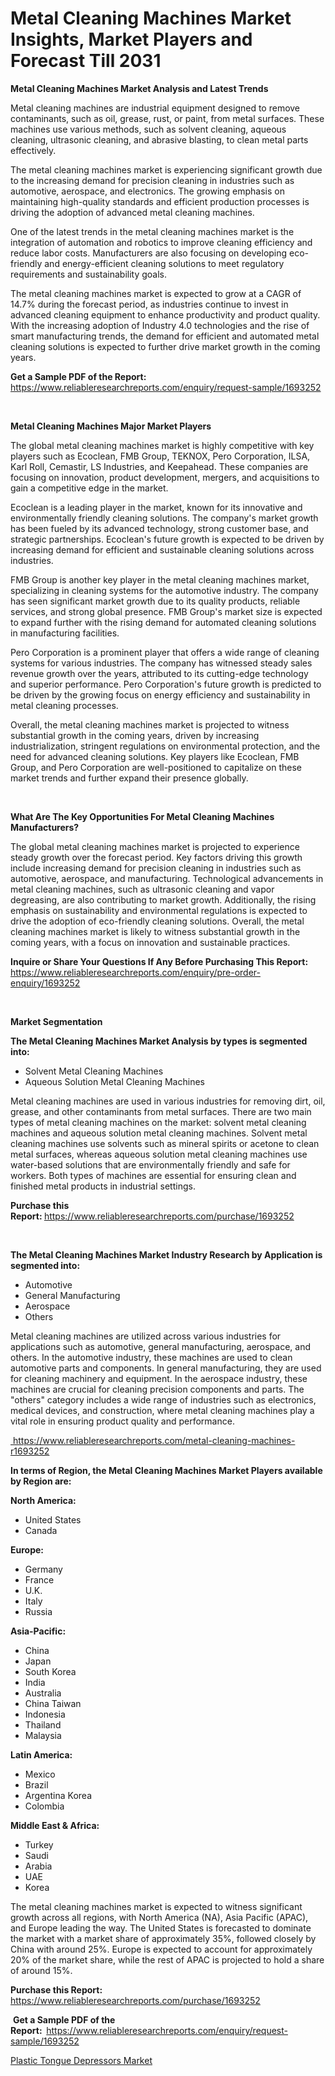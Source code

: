 <p><h1>Metal Cleaning Machines Market Insights, Market Players and Forecast Till 2031</h1></p><p><strong>Metal Cleaning Machines Market Analysis and Latest Trends</strong></p>
<p><p>Metal cleaning machines are industrial equipment designed to remove contaminants, such as oil, grease, rust, or paint, from metal surfaces. These machines use various methods, such as solvent cleaning, aqueous cleaning, ultrasonic cleaning, and abrasive blasting, to clean metal parts effectively.</p><p>The metal cleaning machines market is experiencing significant growth due to the increasing demand for precision cleaning in industries such as automotive, aerospace, and electronics. The growing emphasis on maintaining high-quality standards and efficient production processes is driving the adoption of advanced metal cleaning machines.</p><p>One of the latest trends in the metal cleaning machines market is the integration of automation and robotics to improve cleaning efficiency and reduce labor costs. Manufacturers are also focusing on developing eco-friendly and energy-efficient cleaning solutions to meet regulatory requirements and sustainability goals.</p><p>The metal cleaning machines market is expected to grow at a CAGR of 14.7% during the forecast period, as industries continue to invest in advanced cleaning equipment to enhance productivity and product quality. With the increasing adoption of Industry 4.0 technologies and the rise of smart manufacturing trends, the demand for efficient and automated metal cleaning solutions is expected to further drive market growth in the coming years.</p></p>
<p><strong>Get a Sample PDF of the Report:&nbsp;</strong> <a href="https://www.reliableresearchreports.com/enquiry/request-sample/1693252">https://www.reliableresearchreports.com/enquiry/request-sample/1693252</a></p>
<p>&nbsp;</p>
<p><strong>Metal Cleaning Machines Major Market Players</strong></p>
<p><p>The global metal cleaning machines market is highly competitive with key players such as Ecoclean, FMB Group, TEKNOX, Pero Corporation, ILSA, Karl Roll, Cemastir, LS Industries, and Keepahead. These companies are focusing on innovation, product development, mergers, and acquisitions to gain a competitive edge in the market.</p><p>Ecoclean is a leading player in the market, known for its innovative and environmentally friendly cleaning solutions. The company's market growth has been fueled by its advanced technology, strong customer base, and strategic partnerships. Ecoclean's future growth is expected to be driven by increasing demand for efficient and sustainable cleaning solutions across industries.</p><p>FMB Group is another key player in the metal cleaning machines market, specializing in cleaning systems for the automotive industry. The company has seen significant market growth due to its quality products, reliable services, and strong global presence. FMB Group's market size is expected to expand further with the rising demand for automated cleaning solutions in manufacturing facilities.</p><p>Pero Corporation is a prominent player that offers a wide range of cleaning systems for various industries. The company has witnessed steady sales revenue growth over the years, attributed to its cutting-edge technology and superior performance. Pero Corporation's future growth is predicted to be driven by the growing focus on energy efficiency and sustainability in metal cleaning processes.</p><p>Overall, the metal cleaning machines market is projected to witness substantial growth in the coming years, driven by increasing industrialization, stringent regulations on environmental protection, and the need for advanced cleaning solutions. Key players like Ecoclean, FMB Group, and Pero Corporation are well-positioned to capitalize on these market trends and further expand their presence globally.</p></p>
<p>&nbsp;</p>
<p><strong>What Are The Key Opportunities For Metal Cleaning Machines Manufacturers?</strong></p>
<p><p>The global metal cleaning machines market is projected to experience steady growth over the forecast period. Key factors driving this growth include increasing demand for precision cleaning in industries such as automotive, aerospace, and manufacturing. Technological advancements in metal cleaning machines, such as ultrasonic cleaning and vapor degreasing, are also contributing to market growth. Additionally, the rising emphasis on sustainability and environmental regulations is expected to drive the adoption of eco-friendly cleaning solutions. Overall, the metal cleaning machines market is likely to witness substantial growth in the coming years, with a focus on innovation and sustainable practices.</p></p>
<p><strong>Inquire or Share Your Questions If Any Before Purchasing This Report:</strong> <a href="https://www.reliableresearchreports.com/enquiry/pre-order-enquiry/1693252">https://www.reliableresearchreports.com/enquiry/pre-order-enquiry/1693252</a></p>
<p>&nbsp;</p>
<p><strong>Market Segmentation</strong></p>
<p><strong>The Metal Cleaning Machines Market Analysis by types is segmented into:</strong></p>
<p><ul><li>Solvent Metal Cleaning Machines</li><li>Aqueous Solution Metal Cleaning Machines</li></ul></p>
<p><p>Metal cleaning machines are used in various industries for removing dirt, oil, grease, and other contaminants from metal surfaces. There are two main types of metal cleaning machines on the market: solvent metal cleaning machines and aqueous solution metal cleaning machines. Solvent metal cleaning machines use solvents such as mineral spirits or acetone to clean metal surfaces, whereas aqueous solution metal cleaning machines use water-based solutions that are environmentally friendly and safe for workers. Both types of machines are essential for ensuring clean and finished metal products in industrial settings.</p></p>
<p><strong>Purchase this Report:&nbsp;</strong><a href="https://www.reliableresearchreports.com/purchase/1693252">https://www.reliableresearchreports.com/purchase/1693252</a></p>
<p>&nbsp;</p>
<p><strong>The Metal Cleaning Machines Market Industry Research by Application is segmented into:</strong></p>
<p><ul><li>Automotive</li><li>General Manufacturing</li><li>Aerospace</li><li>Others</li></ul></p>
<p><p>Metal cleaning machines are utilized across various industries for applications such as automotive, general manufacturing, aerospace, and others. In the automotive industry, these machines are used to clean automotive parts and components. In general manufacturing, they are used for cleaning machinery and equipment. In the aerospace industry, these machines are crucial for cleaning precision components and parts. The "others" category includes a wide range of industries such as electronics, medical devices, and construction, where metal cleaning machines play a vital role in ensuring product quality and performance.</p></p>
<p><a href="https://www.reliableresearchreports.com/metal-cleaning-machines-r1693252">&nbsp;https://www.reliableresearchreports.com/metal-cleaning-machines-r1693252</a></p>
<p><strong>In terms of Region, the Metal Cleaning Machines Market Players available by Region are:</strong></p>
<p>
    <p> <strong> North America: </strong>
        <ul>
            <li>United States</li>
            <li>Canada</li>
        </ul>
        </p> 
    <p> <strong> Europe: </strong>
        <ul>
            <li>Germany</li>
            <li>France</li>
            <li>U.K.</li>
            <li>Italy</li>
            <li>Russia</li>
        </ul>
        </p> 
    <p> <strong> Asia-Pacific: </strong>
        <ul>
            <li>China</li>
            <li>Japan</li>
            <li>South Korea</li>
            <li>India</li>
            <li>Australia</li>
            <li>China Taiwan</li>
            <li>Indonesia</li>
            <li>Thailand</li>
            <li>Malaysia</li>
        </ul>
        </p> 
    <p> <strong> Latin America: </strong>
        <ul>
            <li>Mexico</li>
            <li>Brazil</li>
            <li>Argentina Korea</li>
            <li>Colombia</li>
        </ul>
        </p> 
    <p> <strong> Middle East & Africa: </strong>
        <ul>
            <li>Turkey</li>
            <li>Saudi</li>
            <li>Arabia</li>
            <li>UAE</li>
            <li>Korea</li>
        </ul>
    </p>
    </p>
<p><p>The metal cleaning machines market is expected to witness significant growth across all regions, with North America (NA), Asia Pacific (APAC), and Europe leading the way. The United States is forecasted to dominate the market with a market share of approximately 35%, followed closely by China with around 25%. Europe is expected to account for approximately 20% of the market share, while the rest of APAC is projected to hold a share of around 15%.</p></p>
<p><strong>Purchase this Report: </strong><a href="https://www.reliableresearchreports.com/purchase/1693252">https://www.reliableresearchreports.com/purchase/1693252</a></p>
<p>&nbsp;<strong>Get a Sample PDF of the Report:&nbsp;&nbsp;</strong><a href="https://www.reliableresearchreports.com/enquiry/request-sample/1693252">https://www.reliableresearchreports.com/enquiry/request-sample/1693252</a></p>
<p><strong></strong></p>
<p><p><a href="https://noble-drawer-34c.notion.site/Plastic-Tongue-Depressors-Market-Insights-into-Market-CAGR-Market-Trends-and-Growth-Strategies-40ec1dca377d4c6c80e3b23b53b86912">Plastic Tongue Depressors Market</a></p></p>